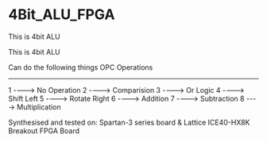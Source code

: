 # 4Bit_ALU_FPGA

This is 4bit ALU 

This is 4bit ALU 

Can do the following things 
OPC      Operations
---      -----------
1  ----> No Operation
2  ----> Comparision
3  ----> Or Logic
4  ----> Shift Left
5  ----> Rotate Right
6  ----> Addition
7  ----> Subtraction
8  ----> Multiplication

Synthesised and tested on: Spartan-3 series board & Lattice ICE40-HX8K Breakout FPGA Board
  
